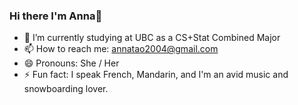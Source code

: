 ### Hi there I'm Anna👋

- 🌱 I’m currently studying at UBC as a CS+Stat Combined Major
- 📫 How to reach me: annatao2004@gmail.com
- 😄 Pronouns: She / Her
- ⚡ Fun fact: I speak French, Mandarin, and I'm an avid music and snowboarding lover.

